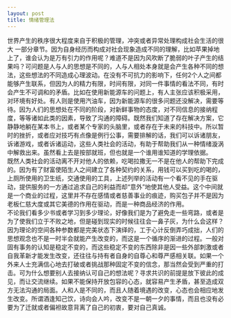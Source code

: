 ```yaml
---
layout: post
title: 情绪管理法
---
```

世界产生的秩序很大程度来自于积极的管理，冲突或者异常处理构成社会生活的很大
一部分章节。因为自身经历而构成对社会现象造成不同的理解，比如苹果掉地上了，谁会认为是万有引力的作用呢？难道不是因为风吹断了脆弱的叶子产生的结果吗？可问题是人与人的思想是不同的，人与人相处本身就是会产生各种不同的想法，这些想法的不同造成心理波动。在没有不可抗力的影响下，任何2个人之间都能够产生联系，但因为人的精力有限，时间有限，对同一件事情的看法不同，有时会产生不可调和的矛盾。比如在使用新能源车的问题上，有人主张应该积极采用，对环境有好处。有人则是使用汽油车，因为新能源车的很多问题还没解决，需要等待。因为人们的思想处在不同的阶段，对新鲜事物的态度，对不同信息的接纳程度，等等诸如此类的因素，导致了沟通的障碍。既然我们知道了存在解决方案，它静静地躺在某本书上，或者某个专家的头脑里，或者存在于未来的科技中。所以暂时的挫折，或者应对技巧有点像是例行公事，需要排解的话，我们可以诉诸朋友，诉诸游戏，或者诉诸运动，这些人类社会的活动，有助于帮助我们从一种情绪漩涡中解救出来。虽然看上去是按部就班，但也就是一个谁用谁知道的学理依据。  
既然人类社会的活动离不开对他人的依赖，吃喝拉撒无一不是在他人的帮助下完成的。因为有了财富使陌生人之间建立了各种契约的关系，用钱可以买到吃的喝的，上厕所使用的卫生纸，交通使用的工具，上述列举的活动有一个看不见的手在驱动，提供服务的一方通过追求自己的利益而却“意外”地使其他人受益。这个中间就是一个商业的过程，这里并不存在感情或者慈善事业的痕迹，购买包子并不是因为老板仁慈大度或其它美德的作用在驱动，而是一种商品经济的作用。  
不论我们看多少书或者学习到多少理论，好像我们是为了避免走一些弯路，或者是为了使我们立于不败之地，但是碰到现实的时候往往会一鼻子灰，为什么会这样？因为理论的空间各种参数都是完美状态下演绎的，工于心计反倒弄巧成拙，人们的思想观念也不是一时半会就能产生改变的，而这是一个循序的渐进的过程。一般对固有事务的认知是稳定不变的，而这些稳定不变的东西除非是因一些外部刺激或者自我革新才能发生改变，还往往与持有者自身的自尊心和尊严感相关联。如果一个外来人士充满信心地去打破或者挑战那种固定不变的信念，那当然会受到严重的打击。可为什么想要别人去接纳认可自己的想法呢？寻求共识的前提是放下彼此的成见，而让交流继续。如果不能保持开放包容的心态，就容易产生矛盾，甚至造成双方无法沟通的局面。人和人是不同的，而且人随着境遇的改变，心态也会相应地发生改变。所谓酒逢知己饮，诗向会人吟，改变不是一朝一夕的事情，而且也没有必要为了迁就或者偏袒故意背离了自己的初衷，要对自己真诚。
